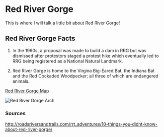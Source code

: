 # Red River Gorge 

This is where I will talk a little bit about Red River Gorge!

## Red River Gorge Facts

1. In the 1960s, a proposal was made to build a dam in RRG but was dismissed after protestors staged a protest hike which eventually led to RRG being registered as a National Natural Landmark.

2. Red River Gorge is home to the Virgina Big-Eared Bat, the Indiana Bat and the Red Cockaded Woodpecker; all three of which are endangered animals.

[Red River Gorge Map](https://www.mobilemaplets.com/thumbnails/2624_thumbnail-1024.jpg)

![Red River Gorge Arch](https://www.outdoorproject.com/sites/default/files/styles/cboxshow/public/1494091479/nb1.jpg?itok=jfy_lrAU)

### Sources
http://roadsriversandtrails.com/rrt_adventures/10-things-you-didnt-know-about-red-river-gorge/
